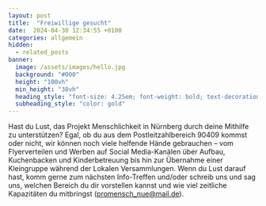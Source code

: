 ```yaml
---
layout: post
title:  "Freiwillige gesucht"
date:  2024-04-30 12:34:55 +0100
categories: allgemein
hidden:
  - related_posts
banner:
  image: /assets/images/hello.jpg
  background: "#000"
  height: "100vh"
  min_height: "38vh"
  heading_style: "font-size: 4.25em; font-weight: bold; text-decoration: underline"
  subheading_style: "color: gold"
---
```


Hast du Lust, das Projekt Menschlichkeit in Nürnberg durch deine Mithilfe zu unterstützen? Egal,
ob du aus dem Postleitzahlbereich 90409 kommst oder nicht, wir können noch viele helfende
Hände gebrauchen – vom Flyerverteilen und Werben auf Social Media-Kanälen über Aufbau,
Kuchenbacken und Kinderbetreuung bis hin zur Übernahme einer Kleingruppe während der
Lokalen Versammlungen.
Wenn du Lust darauf hast, komm gerne zum nächsten Info-Treffen und/oder schreib uns und sag
uns, welchen Bereich du dir vorstellen kannst und wie viel zeitliche Kapazitäten du mitbringst
(promensch_nue@mail.de).